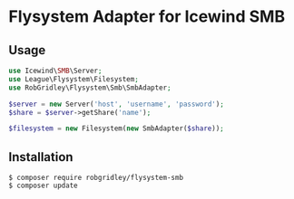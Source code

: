 # Flysystem Adapter for Icewind SMB

## Usage
```php
use Icewind\SMB\Server;
use League\Flysystem\Filesystem;
use RobGridley\Flysystem\Smb\SmbAdapter;

$server = new Server('host', 'username', 'password');
$share = $server->getShare('name');

$filesystem = new Filesystem(new SmbAdapter($share));
```
## Installation
```
$ composer require robgridley/flysystem-smb
$ composer update
```

